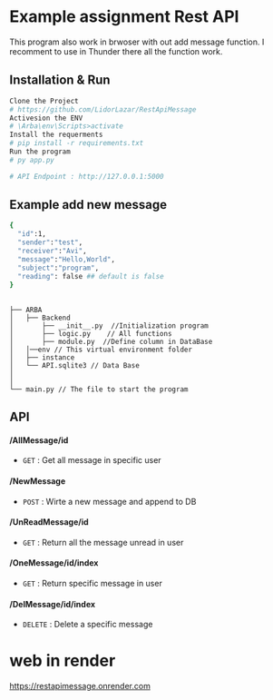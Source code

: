 # Example assignment Rest API 
This program also work in brwoser with out add message function.
I recomment to use in Thunder there all the function work.


## Installation & Run
```bash
Clone the Project
# https://github.com/LidorLazar/RestApiMessage
Activesion the ENV 
# \Arba\env\Scripts>activate
Install the requerments
# pip install -r requirements.txt
Run the program 
# py app.py

# API Endpoint : http://127.0.0.1:5000
```
## Example add new message
```bash
{
  "id":1,
  "sender":"test",
  "receiver":"Avi",
  "message":"Hello,World",
  "subject":"program",
  "reading": false ## default is false 
}

```
## 
```
├── ARBA
│   ├── Backend
│       ├── __init__.py  //Initialization program
│       ├── logic.py    // All functions
│       ├── module.py  //Define column in DataBase
│   │──env // This virtual environment folder
│   ├── instance
│   └── API.sqlite3 // Data Base
│
│ 
└── main.py // The file to start the program
```

## API

#### /AllMessage/id
* `GET` : Get all message in specific user


#### /NewMessage
* `POST` : Wirte a new message and append to DB


#### /UnReadMessage/id
* `GET` : Return all the message unread in user

#### /OneMessage/id/index
* `GET` : Return specific message in user

#### /DelMessage/id/index
* `DELETE` : Delete a specific message

# web in render 
https://restapimessage.onrender.com